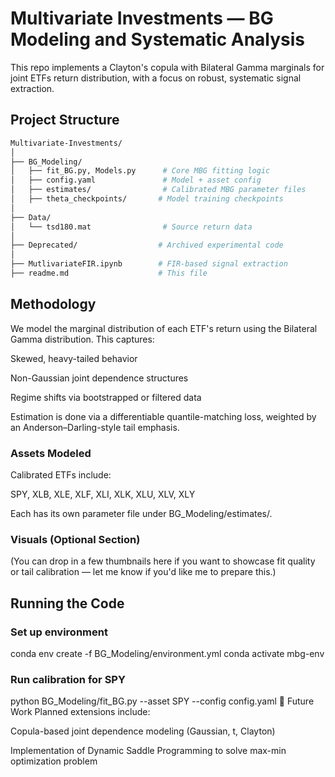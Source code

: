 # Multivariate Investments — BG Modeling and Systematic Analysis
This repo implements a Clayton's copula with Bilateral Gamma marginals for joint ETFs return distribution, with a focus on robust, systematic signal extraction.

## Project Structure
```bash
Multivariate-Investments/
│
├── BG_Modeling/
│   ├── fit_BG.py, Models.py      # Core MBG fitting logic
│   ├── config.yaml               # Model + asset config
│   ├── estimates/                # Calibrated MBG parameter files
│   ├── theta_checkpoints/       # Model training checkpoints
│
├── Data/
│   └── tsd180.mat                # Source return data
│
├── Deprecated/                  # Archived experimental code
│
├── MutlivariateFIR.ipynb        # FIR-based signal extraction
├── readme.md                    # This file
```

## Methodology
We model the marginal distribution of each ETF's return using the Bilateral Gamma distribution. This captures:

Skewed, heavy-tailed behavior

Non-Gaussian joint dependence structures

Regime shifts via bootstrapped or filtered data

Estimation is done via a differentiable quantile-matching loss, weighted by an Anderson–Darling-style tail emphasis.

### Assets Modeled
Calibrated ETFs include:

SPY, XLB, XLE, XLF, XLI, XLK, XLU, XLV, XLY

Each has its own parameter file under BG_Modeling/estimates/.

### Visuals (Optional Section)
(You can drop in a few thumbnails here if you want to showcase fit quality or tail calibration — let me know if you'd like me to prepare this.)

## Running the Code
### Set up environment
conda env create -f BG_Modeling/environment.yml
conda activate mbg-env

### Run calibration for SPY
python BG_Modeling/fit_BG.py --asset SPY --config config.yaml
🔮 Future Work
Planned extensions include:

Copula-based joint dependence modeling (Gaussian, t, Clayton)

Implementation of Dynamic Saddle Programming to solve max-min optimization problem

